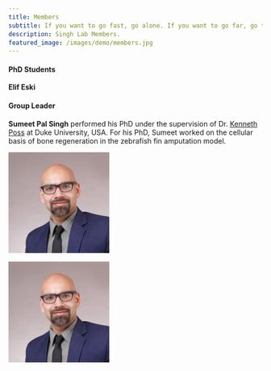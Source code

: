 ```yaml
---
title: Members
subtitle: If you want to go fast, go alone. If you want to go far, go together.
description: Singh Lab Members.
featured_image: /images/demo/members.jpg
---
```



#### PhD Students

**Elif Eski**

#### Group Leader

**Sumeet Pal Singh** performed his PhD under the supervision of Dr. [Kenneth Poss](https://sites.duke.edu/posslab/) at Duke University, USA. For his PhD, Sumeet worked on the cellular basis of bone regeneration in the zebrafish fin amputation model.

<div class="gallery" data-columns="5">
    <img src="/images/members/sumeet.jpeg">
</div>



![Sumeet](/images/members/sumeet.jpeg "Group Leader")
